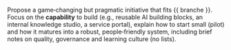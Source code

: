 Propose a game‑changing but pragmatic initiative that fits {{ branche }}. 
Focus on the **capability** to build (e.g., reusable AI building blocks, an internal knowledge studio, a service portal), 
explain how to start small (pilot) and how it matures into a robust, people‑friendly system, 
including brief notes on quality, governance and learning culture (no lists).

